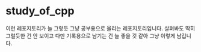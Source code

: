 # study_of_cpp
이런 레포지토리가 늘 그렇듯
그냥 공부용으로 올리는 레포지토리입니다.
살펴봐도 딱히 그럴듯한 건 안 보이고
다만 기록용으로 남기는 건 늘 좋을 것 같아
그냥 이렇게 남깁니다.
